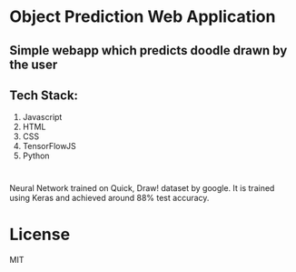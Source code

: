 # Object Prediction Web Application

## Simple webapp which predicts doodle drawn by the user

## Tech Stack:
1. Javascript
2. HTML
3. CSS
4. TensorFlowJS
5. Python

#

Neural Network trained on Quick, Draw! dataset by google. 
It is trained using Keras and achieved around 88% test accuracy.

# License 
MIT
